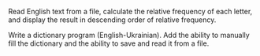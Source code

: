 Read English text from a file, calculate the relative frequency of each letter, and display the result in descending order of relative frequency.

Write a dictionary program (English-Ukrainian). Add the ability to manually fill the dictionary and the ability to save and read it from a file.
